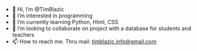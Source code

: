 - 👋 Hi, I’m @TimBlazic
- 👀 I’m interested in programming
- 🌱 I’m currently learning Python, Html, CSS
- 💞️ I’m looking to collaborate on project with a database for students and teachers
- 📫 How to reach me. Thru mail: timblazic.info@gmail.com

<!---
TimBlazic/TimBlazic is a ✨ special ✨ repository because its `README.md` (this file) appears on your GitHub profile.
You can click the Preview link to take a look at your changes.
--->
